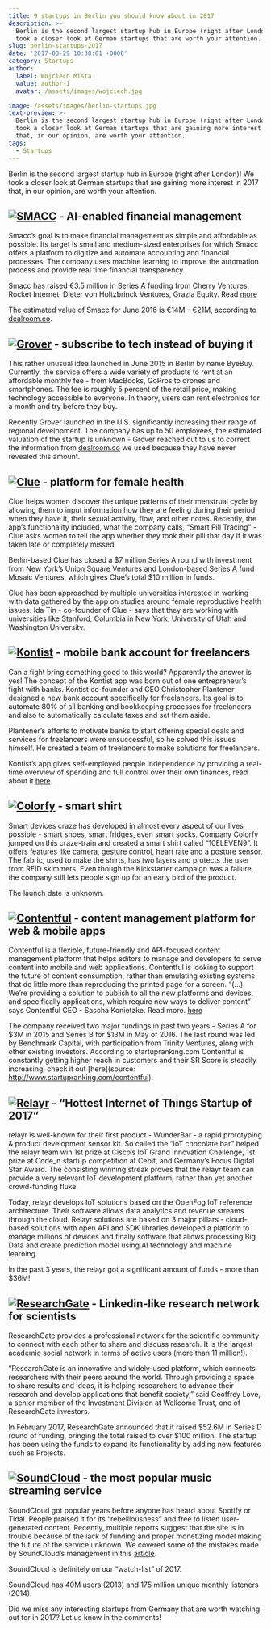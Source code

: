 ```yaml
---
title: 9 startups in Berlin you should know about in 2017
description: >-
  Berlin is the second largest startup hub in Europe (right after London)! We
  took a closer look at German startups that are worth your attention.
slug: berlin-startups-2017
date: '2017-08-29 10:38:01 +0000'
category: Startups
author:
  label: Wojciech Miśta
  value: author-1
  avatar: /assets/images/wojciech.jpg

image: /assets/images/berlin-startups.jpg
text-preview: >-
  Berlin is the second largest startup hub in Europe (right after London)! We
  took a closer look at German startups that are gaining more interest in 2017
  that, in our opinion, are worth your attention.
tags:
  - Startups
---
```



Berlin is the second largest startup hub in Europe (right after London)! We took a closer look at German startups that are gaining more interest in 2017 that, in our opinion, are worth your attention.


## <a href="https://www.smacc.io/en/" class="inline-image" target="_blank"><img src="/assets/images/smacc.png" alt="SMACC"></a> - AI-enabled financial management


Smacc’s goal is to make financial management as simple and affordable as possible. Its target is small and medium-sized enterprises for which Smacc offers a platform to digitize and automate accounting and financial processes. The company uses machine learning to improve the automation process and provide real time financial transparency.

Smacc has raised €3.5 million in Series A funding from Cherry Ventures, Rocket Internet, Dieter von Holtzbrinck Ventures, Grazia Equity. Read [more](http://tech.eu/brief/smacc-series-a/)

The estimated value of Smacc for June 2016 is €14M - €21M, according to [dealroom.co](https://app.dealroom.co/companies/smacc/).

## <a href="https://getgrover.com/de-en/" class="inline-image" target="_blank"><img src="/assets/images/grover.png" alt="Grover"></a> - subscribe to tech instead of buying it

This rather unusual idea launched in June 2015 in Berlin by name ByeBuy. Currently, the service offers a wide variety of products to rent at an affordable monthly fee - from MacBooks, GoPros to drones and smartphones. The fee is roughly 5 percent of the retail price, making technology accessible to everyone. In theory, users can rent electronics for a month and try before they buy.


Recently Grover launched in the U.S. significantly increasing their range of regional development. The company has up to 50 employees, the estimated valuation of the startup is unknown - Grover reached out to us to correct the information from [dealroom.co](https://dealroom.co/) we used because they have never revealed this amount.

## <a href="https://www.helloclue.com/" class="inline-image" alt="Clue" target="_blank"><img src="/assets/images/clue.png" alt="Clue"></a> - platform for female health

Clue helps women discover the unique patterns of their menstrual cycle by allowing them to input information how they are feeling during their period when they have it, their sexual activity, flow, and other notes. Recently, the app’s functionality included, what the company calls, “Smart Pill Tracing” - Clue asks women to tell the app whether they took their pill that day if it was taken late or completely missed.

Berlin-based Clue has closed a $7 million Series A round with investment from New York’s Union Square Ventures and London-based Series A fund Mosaic Ventures, which gives Clue’s total $10 million in funds.

Clue has been approached by multiple universities interested in working with data gathered by the app on studies around female reproductive health issues. Ida Tin - co-founder of Clue - says that they are working with universities like Stanford, Columbia in New York, University of Utah and Washington University.

## <a href="https://kontist.com/en" class="inline-image" alt="Kontist" target="_blank"><img src="/assets/images/kontist.png" alt="Kontist"></a> - mobile bank account for freelancers

Can a fight bring something good to this world? Apparently the answer is yes! The concept of the Kontist app was born out of one entrepreneur’s fight with banks. Kontist co-founder and CEO Christopher Plantener designed a new bank account specifically for freelancers. Its goal is to automate 80% of all banking and bookkeeping processes for freelancers and also to automatically calculate taxes and set them aside.

Plantener’s efforts to motivate banks to start offering special deals and services for freelancers were unsuccessful, so he solved this issues himself. He created a team of freelancers to make solutions for freelancers.

Kontist’s app gives self-employed people independence by providing a real-time overview of spending and full control over their own finances, read about it [here](https://www.founders.as/news/kontist-launches-mobile-bank-account-with-built-in-finance-manager).


## <a href="http://colorfy.me/" class="inline-image" alt="Colorfy" target="_blank"><img src="/assets/images/colorfy.png" alt="Colorfy"></a> - smart shirt

Smart devices craze has developed in almost every aspect of our lives possible - smart shoes, smart fridges, even smart socks. Company Colorfy jumped on this craze-train and created a smart shirt called “10ELEVEN9”. It offers features like camera, gesture control, heart rate and a posture sensor. The fabric, used to make the shirts, has two layers and protects the user from RFID skimmers. Even though the Kickstarter campaign was a failure, the company still lets people sign up for an early bird of the product.

The launch date is unknown.

## <a href="https://www.contentful.com/" class="inline-image" target="_blank"><img src="/assets/images/contentful.png" alt="Contentful"></a> - content management platform for web & mobile apps

Contentful is a flexible, future-friendly and API-focused content management platform that helps editors to manage and developers to serve content into mobile and web applications. Contentful is looking to support the future of content consumption, rather than emulating existing systems that do little more than reproducing the printed page for a screen.
“(...) We’re providing a solution to publish to all the new platforms and devices, and specifically applications, which require new ways to deliver content” says Contentful CEO - Sascha Konietzke. Read more. [here](https://techcrunch.com/2013/06/26/contentful-out-today-in-beta-wants-to-be-the-cms-for-the-next-generation-of-screens/)

The company received two major fundings in past two years - Series A for $3M in 2015 and Series B for $13M in May of 2016. The last round was led by Benchmark Capital, with participation from Trinity Ventures, along with other existing investors. According to startupranking.com Contentful is constantly getting higher reach in customers and their SR Score is steadily increasing, check it out [here](source: http://www.startupranking.com/contentful).



## <a href="https://relayr.io/" class="inline-image" target="_blank"><img src="/assets/images/relayr.png"  alt="Relayr"></a> - “Hottest Internet of Things Startup of 2017”

relayr is well-known for their first product - WunderBar - a rapid prototyping & product development sensor kit. So called the “IoT chocolate bar” helped the relayr team win 1st prize at Cisco’s IoT Grand Innovation Challenge, 1st prize at Code_n startup competition at Cebit, and Germany’s Focus Digital Star Award. The consisting winning streak proves that the relayr team can provide a very relevant IoT development platform, rather than yet another crowd-funding fluke.

Today, relayr develops IoT solutions based on the OpenFog IoT reference architecture. Their software allows data analytics and revenue streams through the cloud. Relayr solutions are based on 3 major pillars - cloud-based solutions with open API and SDK libraries developed a platform to manage millions of devices and finally software that allows processing Big Data and create prediction model using AI technology and machine learning.

In the past 3 years, the relayr got a significant amount of funds - more than $36M!


## <a href="https://www.researchgate.net/" class="inline-image" target="_blank"><img src="/assets/images/researchgate.jpg" alt="ResearchGate"></a> - Linkedin-like research network for scientists

ResearchGate provides a professional network for the scientific community to connect with each other to share and discuss research. It is the largest academic social network in terms of active users (more than 11 million!).

“ResearchGate is an innovative and widely-used platform, which connects researchers with their peers around the world. Through providing a space to share results and ideas, it is helping researchers to advance their research and develop applications that benefit society,” said Geoffrey Love, a senior member of the Investment Division at Wellcome Trust, one of ResearchGate investors.

In February 2017, ResearchGate announced that it raised $52.6M in Series D round of funding, bringing the total raised to over $100 million. The startup has been using the funds to expand its functionality by adding new features such as Projects.


## <a href="http://www.soundcloud.com/" class="inline-image" target="_blank"><img src="/assets/images/soundcloud.png"  alt="SoundCloud"></a> - the most popular music streaming service

SoundCloud got popular years before anyone has heard about Spotify or Tidal. People praised it for its “rebelliousness” and free to listen user-generated content. Recently, multiple reports suggest that the site is in trouble because of the lack of funding and proper monetizing model making the future of the service unknown. We covered some of the mistakes made by SoundCloud’s management in this [article](http://naturaily.com/blog/post/from-1b-valuation-to-rescue-plan-what-have-happened-to-soundcloud-and-why).

SoundCloud is definitely on our “watch-list” of 2017.

SoundCloud has 40M users (2013) and 175 million unique monthly listeners (2014).


Did we miss any interesting startups from Germany that are worth watching out for in 2017? Let us know in the comments!
